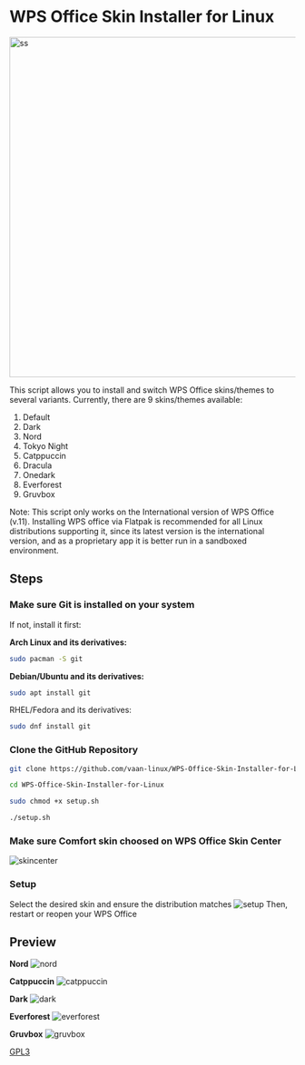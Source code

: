 # WPS Office Skin Installer for Linux

<img src="images/ss.png" alt="ss" width="600">

This script allows you to install and switch WPS Office skins/themes to several variants. Currently, there are 9 skins/themes available:  
1) Default  
2) Dark  
3) Nord  
4) Tokyo Night  
5) Catppuccin  
6) Dracula  
7) Onedark  
8) Everforest  
9) Gruvbox  

Note: This script only works on the International version of WPS Office (v.11). Installing WPS office via Flatpak is recommended for all Linux distributions supporting it, since its latest version is the international version, and as a proprietary app it is better run in a sandboxed environment.

## Steps
### Make sure Git is installed on your system
If not, install it first:

**Arch Linux and its derivatives:**
```bash
sudo pacman -S git
```
**Debian/Ubuntu and its derivatives:**
```bash
sudo apt install git
```
RHEL/Fedora and its derivatives:
```bash
sudo dnf install git
```

### Clone the GitHub Repository
```bash
git clone https://github.com/vaan-linux/WPS-Office-Skin-Installer-for-Linux
```
```bash
cd WPS-Office-Skin-Installer-for-Linux
```
```bash
sudo chmod +x setup.sh
```
```bash
./setup.sh
```
### Make sure Comfort skin choosed on WPS Office Skin Center
![skincenter](images/skin-center.jpg)

### Setup
Select the desired skin and ensure the distribution matches
![setup](images/setup.jpg)
Then, restart or reopen your WPS Office

## Preview
**Nord**
![nord](images/nord.jpg)

**Catppuccin**
![catppuccin](images/catppuccin.jpg)

**Dark**
![dark](images/dark.jpg)

**Everforest**
![everforest](images/everforest.jpg)

**Gruvbox**
![gruvbox](images/gruvbox.jpg)

[GPL3](https://www.gnu.org/licenses/gpl-3.0-standalone.html)
